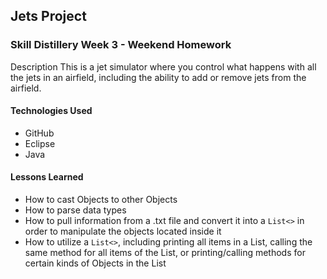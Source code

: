 ## Jets Project

### Skill Distillery Week 3 - Weekend Homework

Description
This is a jet simulator where you control what happens with all the jets in an airfield, including the ability to add or remove jets from the airfield.

#### Technologies Used
- GitHub
- Eclipse
- Java


#### Lessons Learned
* How to cast Objects to other Objects
* How to parse data types
* How to pull information from a .txt file and convert it into a ```List<>``` in order to manipulate the objects located          inside it
* How to utilize a ```List<>```, including printing all items in a List, calling the same method for all items of the List,      or printing/calling methods for certain kinds of Objects in the List

